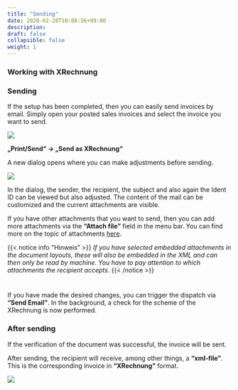```yaml
---
title: "Sending"
date: 2020-02-28T10:08:56+09:00
description: 
draft: false
collapsible: false
weight: 1
---
```

### Working with XRechnung

### Sending

If the setup has been completed, then you can easily send invoices by email. Simply open your posted sales invoices and select the invoice you want to send.

![](images/XRechnung/XRechnungScreenshot3.PNG)
 
**„Print/Send“ -> „Send as XRechnung“**

A new dialog opens where you can make adjustments before sending.

![](images/XRechnung/XRechnungScreenshot4.PNG)

In the dialog, the sender, the recipient, the subject and also again the Ident ID can be viewed but also adjusted.
The content of the mail can be customized and the current attachments are visible.

If you have other attachments that you want to send, then you can add more attachments via the **“Attach file”** field in the menu bar.
You can find more on the topic of attachments [here](en-us/apps/xrechnung/working-with-xrechnung/attachments).

{{< notice info "Hinweis" >}}
 _If you have selected embedded attachments in the document layouts, these will also be embedded in the XML and can then only be read by machine. You have to pay attention to which attachments the recipient accepts._
{{< /notice >}}
#
If you have made the desired changes, you can trigger the dispatch via **“Send Email”**. In the background, a check for the scheme of the XRechnung is now performed.

### After sending

If the verification of the document was successful, the invoice will be sent.

After sending, the recipient will receive, among other things, a **“xml-file”**.
This is the corresponding invoice in **“XRechnung”** format.

![](images/XRechnung/xrechnungemail.png)
